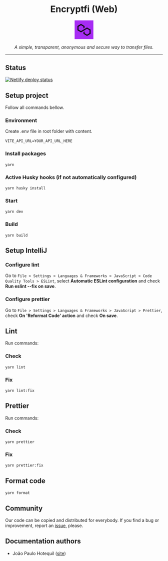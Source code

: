 <h1 align="center">Encryptfi (Web)</h1>

<p align="center">
    <img align="center" src="src/assets/images/logo.png" width="12%" alt="Encryptfi logo" />
    <br>
    <br>
    <i>A simple, transparent, anonymous and secure way to transfer files.</i>
</p>

<hr>

## Status
[![Netlify deploy status](https://api.netlify.com/api/v1/badges/778b09ca-7110-4e31-ae1d-be841932adad/deploy-status)](https://app.netlify.com/sites/shimmering-kulfi-dea3f6/deploys)

## Setup project
Follow all commands bellow.

### Environment
Create .env file in root folder with content.
```
VITE_API_URL=YOUR_API_URL_HERE
```

### Install packages
```
yarn
```

### Active Husky hooks (if not automatically configured)
```
yarn husky install
```

### Start
```
yarn dev
```

### Build
```
yarn build
```

## Setup IntelliJ

### Configure lint
Go to `File > Settings > Languages & Frameworks > JavaScript > Code Quality Tools > ESLint`, select **Automatic ESLint configuration** and check **Run eslint --fix on save**.

### Configure prettier
Go to `File > Settings > Languages & Frameworks > JavaScript > Prettier`, check **On 'Reformat Code' action** and check **On save**.

## Lint
Run commands:

### Check
```
yarn lint
```

### Fix
```
yarn lint:fix
```

## Prettier
Run commands:

### Check
```
yarn prettier
```

### Fix
```
yarn prettier:fix
```

## Format code
```
yarn format
```

## Community
Our code can be copied and distributed for everybody. If you find a bug or improvement, report an [issue](https://github.com/toresrise/encryptfi-web/issues), please.

## Documentation authors
- João Paulo Hotequil ([site](https://hotequil.tech))
